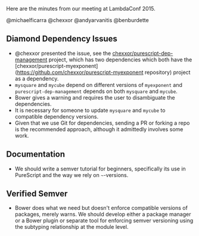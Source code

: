 Here are the minutes from our meeting at LambdaConf 2015.

@michaelficarra @chexxor @andyarvanitis @benburdette

## Diamond Dependency Issues

- @chexxor presented the issue, see the [chexxor/purescript-dep-management](https://github.com/chexxor/purescript-dep-management) project, which has two dependencies which both have the [chexxor/purescript-myexponent](https://github.com/chexxor/purescript-myexponent repository) project as a dependency.
- `mysquare` and `mycube` depend on different versions of `myexponent` and `purescript-dep-management` depends on both `mysquare` and `mycube`.
- Bower gives a warning and requires the user to disambiguate the dependencies.
- It is necessary for someone to update `mysquare` and `mycube` to compatible dependency versions.
- Given that we use Git for dependencies, sending a PR or forking a repo is the recommended approach, although it admittedly involves some work.

## Documentation

- We should write a semver tutorial for beginners, specifically its use in PureScript and the way we rely on `~`-versions.

## Verified Semver

- Bower does what we need but doesn't enforce compatible versions of packages, merely warns. We should develop either a package manager or a Bower plugin or separate tool for enforcing semver versioning using the subtyping relationship at the module level.